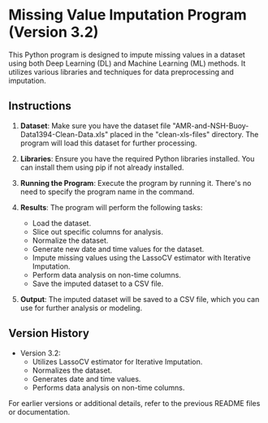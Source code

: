 # Missing Value Imputation Program (Version 3.2)

This Python program is designed to impute missing values in a dataset using both Deep Learning (DL) and Machine Learning (ML) methods. It utilizes various libraries and techniques for data preprocessing and imputation.

## Instructions

1. **Dataset**: Make sure you have the dataset file "AMR-and-NSH-Buoy-Data1394-Clean-Data.xls" placed in the "clean-xls-files" directory. The program will load this dataset for further processing.

2. **Libraries**: Ensure you have the required Python libraries installed. You can install them using pip if not already installed.

3. **Running the Program**: Execute the program by running it. There's no need to specify the program name in the command.

4. **Results**: The program will perform the following tasks:

   - Load the dataset.
   - Slice out specific columns for analysis.
   - Normalize the dataset.
   - Generate new date and time values for the dataset.
   - Impute missing values using the LassoCV estimator with Iterative Imputation.
   - Perform data analysis on non-time columns.
   - Save the imputed dataset to a CSV file.

5. **Output**: The imputed dataset will be saved to a CSV file, which you can use for further analysis or modeling.

## Version History

- Version 3.2:
  - Utilizes LassoCV estimator for Iterative Imputation.
  - Normalizes the dataset.
  - Generates date and time values.
  - Performs data analysis on non-time columns.

For earlier versions or additional details, refer to the previous README files or documentation.
